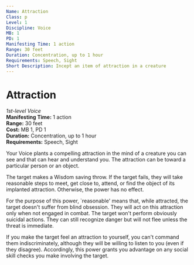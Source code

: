 ```yaml
---
Name: Attraction
Class: p
Level: 1
Discipline: Voice
MB: 1
PD: 1
Manifesting Time: 1 action
Range: 30 feet
Duration: Concentration, up to 1 hour
Requirements: Speech, Sight
Short Description: Incept an item of attraction in a creature
---
```

# Attraction
*1st-level Voice*\
**Manifesting Time:** 1 action\
**Range:** 30 feet\
**Cost:** MB 1, PD 1\
**Duration:** Concentration, up to 1 hour\
**Requirements:** Speech, Sight

Your Voice plants a compelling attraction
in the mind of a creature you can see and that can hear
and understand you.
The attraction can be toward a particular person or an object.

The target makes a Wisdom saving throw. If the target fails,
they will take reasonable steps to meet, get close to, attend,
or find the object of its implanted attraction. Otherwise,
the power has no effect.

For the purpose of this power, `reasonable' means that, while
attracted, the target doesn't suffer from blind obsession.
They will act on this attraction only when not engaged in
combat. The target won't perform obviously suicidal actions.
They can still recognize danger but will not flee unless the
threat is immediate.

If you make the target feel an attraction to yourself, you
can't command them indiscriminately, although they will be
willing to listen to you (even if they disagree). Accordingly,
this power grants you advantage on any social skill checks
you make involving the target.
